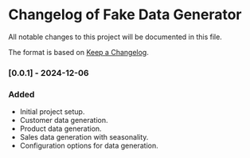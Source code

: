 # Changelog of Fake Data Generator

All notable changes to this project will be documented in this file.

The format is based on [Keep a Changelog](https://keepachangelog.com/en/1.0.0/).

### [0.0.1] - 2024-12-06

### Added

- Initial project setup.
- Customer data generation.
- Product data generation.
- Sales data generation with seasonality.
- Configuration options for data generation.